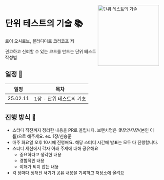 <img src="https://contents.kyobobook.co.kr/sih/fit-in/458x0/pdt/9791140712021.jpg" alt="단위 테스트의 기술" align="right" width="200" />

# 단위 테스트의 기술 📚

로이 오셔로브, 블라디미르 코리코프 저

견고하고 신뢰할 수 있는 코드를 만드는 단위 테스트 작성법


## 일정 📅

|    일정    |       목차       |
|:--------:|:--------------:|
| 25.02.11 |  1장 - 단위 테스트의 기초   |

## 진행 방식 🌌

* 스터디 직전까지 정리한 내용을 PR로 올립니다. 브랜치명은 ${몇 장인지}장/${본인 이름}으로 해주세요. ex. 1장/신승준
* 매주 화요일 오후 10시에 진행해요. 해당 스터디 시간에 발표는 모두 다 진행합니다.
* 스터디 세션에서 각자 아래 주제에 대해 공유해요
  + 중요하다고 생각한 내용
  + 경험적인 내용
  + 이해가 되지 않는 내용
* 각 장마다 정해진 서기가 공유 내용을 기록하고 저장소에 올려요

